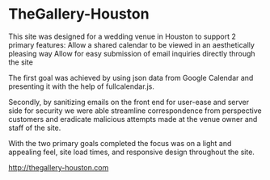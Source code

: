 # TheGallery-Houston

This site was designed for a wedding venue in Houston to support 2 primary features: 
  Allow a shared calendar to be viewed in an aesthetically pleasing way
  Allow for easy submission of email inquiries directly through the site
  
The first goal was achieved by using json data from Google Calendar and presenting it with the help of fullcalendar.js.

Secondly, by sanitizing emails on the front end for user-ease and server side for security we were able streamline
correspondence from perspective customers and eradicate malicious attempts made at the venue owner and staff of the site.

With the two primary goals completed the focus was on a light and appealing feel, site load times, and responsive design throughout the site.


http://thegallery-houston.com
